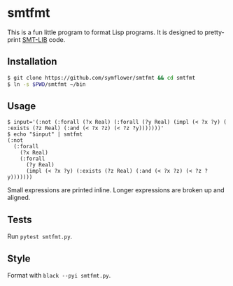 # smtfmt

This is a fun little program to format Lisp programs.
It is designed to pretty-print [SMT-LIB](http://smtlib.cs.uiowa.edu/language.shtml) code.

## Installation

```sh
$ git clone https://github.com/symflower/smtfmt && cd smtfmt
$ ln -s $PWD/smtfmt ~/bin
```

## Usage

```
$ input='(:not (:forall (?x Real) (:forall (?y Real) (impl (< ?x ?y) ( :exists (?z Real) (:and (< ?x ?z) (< ?z ?y)))))))'
$ echo "$input" | smtfmt
(:not
  (:forall
    (?x Real)
    (:forall
      (?y Real)
      (impl (< ?x ?y) (:exists (?z Real) (:and (< ?x ?z) (< ?z ?y)))))))
```

Small expressions are printed inline. Longer expressions are broken up and aligned.

## Tests

Run `pytest smtfmt.py`.

## Style

Format with `black --pyi smtfmt.py`.

